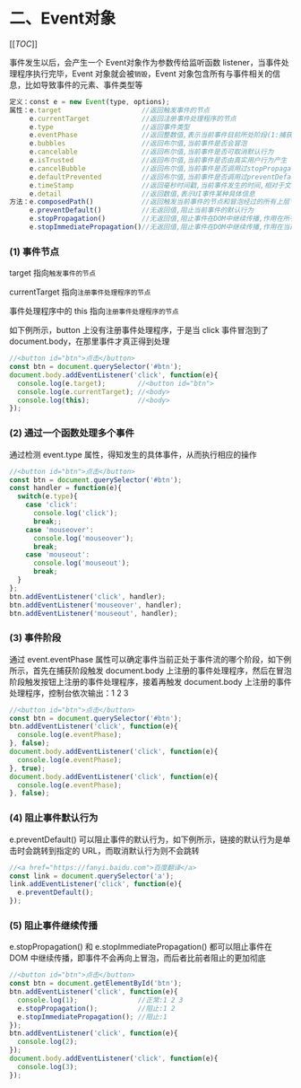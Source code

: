 # 二、Event对象

[[_TOC_]]

事件发生以后，会产生一个  Event对象作为参数传给监听函数 listener，当事件处理程序执行完毕，Event 对象就会被`销毁`，Event 对象包含所有与事件相关的信息，比如导致事件的元素、事件类型等

```javascript
定义：const e = new Event(type, options);
属性：e.target                    //返回触发事件的节点
     e.currentTarget             //返回注册事件处理程序的节点
     e.type                      //返回事件类型
     e.eventPhase                //返回整数值,表示当前事件目前所处阶段(1:捕获阶段,2:目标阶段,3:冒泡阶段)
     e.bubbles                   //返回布尔值,当前事件是否会冒泡
     e.cancelable                //返回布尔值,当前事件是否可取消默认行为
     e.isTrusted                 //返回布尔值,当前事件是否由真实用户行为产生
     e.cancelBubble              //返回布尔值,当前事件是否调用过stopPropagation()
     e.defaultPrevented          //返回布尔值,当前事件是否调用过preventDefault()
     e.timeStamp                 //返回毫秒时间戳,当前事件发生的时间,相对于文档加载成功开始计算
     e.detail                    //返回数值,表示UI事件某种具体信息
方法：e.composedPath()            //返回触发当前事件的节点和冒泡经过的所有上层节点构成的数组
     e.preventDefault()          //无返回值,阻止当前事件的默认行为
     e.stopPropagation()         //无返回值,阻止事件在DOM中继续传播,作用在所有后续节点
     e.stopImmediatePropagation()//无返回值,阻止事件在DOM中继续传播,作用在当前节点及所有后续节点
```

### (1) 事件节点

target 指向`触发事件的节点`

currentTarget 指向`注册事件处理程序的节点`

事件处理程序中的 this 指向`注册事件处理程序的节点`

如下例所示，button 上没有注册事件处理程序，于是当 click 事件冒泡到了 document.body，在那里事件才真正得到处理

```javascript
//<button id="btn">点击</button>
const btn = document.querySelector('#btn');
document.body.addEventListener('click', function(e){
  console.log(e.target);        //<button id="btn">
  console.log(e.currentTarget); //<body>
  console.log(this);            //<body>
});
```

### (2) 通过一个函数处理多个事件

通过检测 event.type 属性，得知发生的具体事件，从而执行相应的操作

```javascript
//<button id="btn">点击</button>
const btn = document.querySelector('#btn');
const handler = function(e){
  switch(e.type){
    case 'click':
      console.log('click');
      break;;
    case 'mouseover':
      console.log('mouseover');
      break;
    case 'mouseout':
      console.log('mouseout');
      break;
  }
};
btn.addEventListener('click', handler);
btn.addEventListener('mouseover', handler);
btn.addEventListener('mouseout', handler);
```

### (3) 事件阶段

通过 event.eventPhase 属性可以确定事件当前正处于事件流的哪个阶段，如下例所示，首先在捕获阶段触发 document.body 上注册的事件处理程序，然后在冒泡阶段触发按钮上注册的事件处理程序，接着再触发 document.body 上注册的事件处理程序，控制台依次输出：1 2 3

```javascript
//<button id="btn">点击</button>
const btn = document.querySelector('#btn');
btn.addEventListener('click', function(e){
  console.log(e.eventPhase);
}, false);
document.body.addEventListener('click', function(e){
  console.log(e.eventPhase);
}, true);
document.body.addEventListener('click', function(e){
  console.log(e.eventPhase);
}, false);
```

### (4) 阻止事件默认行为

e.preventDefault() 可以阻止事件的默认行为，如下例所示，链接的默认行为是单击时会跳转到指定的 URL，而取消默认行为则不会跳转

```javascript
//<a href="https://fanyi.baidu.com">百度翻译</a>
const link = document.querySelector('a');
link.addEventListener('click', function(e){
  e.preventDefault();
});
```

### (5) 阻止事件继续传播

e.stopPropagation() 和 e.stopImmediatePropagation() 都可以阻止事件在 DOM 中继续传播，即事件不会再向上冒泡，而后者比前者阻止的更加彻底

```javascript
//<button id="btn">点击</button>
const btn = document.getElementById('btn');
btn.addEventListener('click', function(e){
  console.log(1);               //正常:1 2 3
  e.stopPropagation();          //阻止:1 2
  e.stopImmediatePropagation(); //阻止:1
});
btn.addEventListener('click', function(e){
  console.log(2);
});
document.body.addEventListener('click', function(e){
  console.log(3);
});
```

